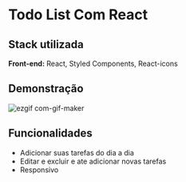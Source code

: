 
# Todo List Com React






## Stack utilizada

**Front-end:** React, Styled Components, React-icons



## Demonstração


![ezgif com-gif-maker](https://user-images.githubusercontent.com/87540912/213875943-96372f57-0834-4315-940f-29af79171164.gif)

## Funcionalidades

- Adicionar suas tarefas do dia a dia
- Editar e excluir e ate adicionar novas tarefas
- Responsivo

